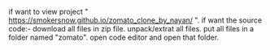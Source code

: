 if want to view project " https://smokersnow.github.io/zomato_clone_by_nayan/ ".
if want the source code:- 
  download all files in zip file. 
  unpack/extrat all files. 
  put all files in a folder named "zomato".
open code editor and open that folder.
